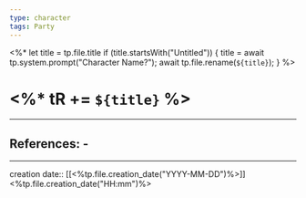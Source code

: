 ```yaml
---
type: character
tags: Party
---
```

<%* 
	let title = tp.file.title 
	if (title.startsWith("Untitled")) { 
		title = await tp.system.prompt("Character Name?"); 
		await tp.file.rename(`${title}`); 
	} 
%>
# <%* tR += `${title}` %> 
___ 
## References: - 
--- 
creation date:: [[<%tp.file.creation_date("YYYY-MM-DD")%>]] <%tp.file.creation_date("HH:mm")%>